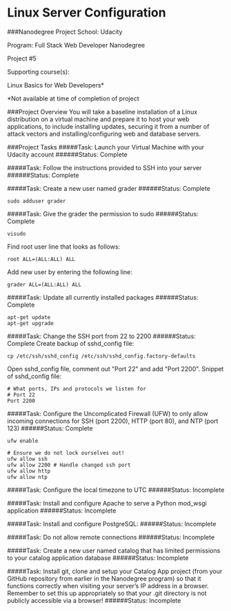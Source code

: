 Linux Server Configuration
=====================
###Nanodegree Project
School: Udacity

Program: Full Stack Web Developer Nanodegree

Project #5

Supporting course(s):

Linux Basics for Web Developers*

*Not available at time of completion of project

###Project Overview
You will take a baseline installation of a Linux distribution on a virtual machine and prepare it to host your web applications, to include installing updates, securing it from a number of attack vectors and installing/configuring web and database servers.

###Project Tasks
#####Task: Launch your Virtual Machine with your Udacity account
######Status: Complete

#####Task: Follow the instructions provided to SSH into your server
######Status: Complete

#####Task: Create a new user named grader
######Status: Complete
```
sudo adduser grader
```

#####Task: Give the grader the permission to sudo
######Status: Complete
```
visudo
```
Find root user line that looks as follows:
```
root ALL=(ALL:ALL) ALL
```
Add new user by entering the following line:
```
grader ALL=(ALL:ALL) ALL
```

#####Task: Update all currently installed packages
######Status: Complete
```
apt-get update
apt-get upgrade
```

#####Task: Change the SSH port from 22 to 2200
######Status: Complete
Create backup of sshd_config file:
```
cp /etc/ssh/sshd_config /etc/ssh/sshd_config.factory-defaults
```
Open sshd_config file, comment out "Port 22" and add "Port 2200".
Snippet of sshd_config file:
```
# What ports, IPs and protocols we listen for
# Port 22
Port 2200
```

#####Task: Configure the Uncomplicated Firewall (UFW) to only allow incoming connections for SSH (port 2200), HTTP (port 80), and NTP (port 123)
######Status: Complete
```
ufw enable

# Ensure we do not lock ourselves out!
ufw allow ssh
ufw allow 2200 # Handle changed ssh port
ufw allow http
ufw allow ntp
```

#####Task: Configure the local timezone to UTC
######Status: Incomplete

#####Task: Install and configure Apache to serve a Python mod_wsgi application
######Status: Incomplete

#####Task: Install and configure PostgreSQL:
######Status: Incomplete

#####Task: Do not allow remote connections
######Status: Incomplete

#####Task: Create a new user named catalog that has limited permissions to your catalog application database
######Status: Incomplete

#####Task: Install git, clone and setup your Catalog App project (from your GitHub repository from earlier in the Nanodegree program) so that it functions correctly when visiting your server’s IP address in a browser. Remember to set this up appropriately so that your .git directory is not publicly accessible via a browser!
######Status: Incomplete
